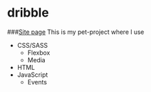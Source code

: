 # dribble
###[Site page](https://annastoyano.github.io/dribble/)
This is my pet-project where I use 
* CSS/SASS 
  * Flexbox
  * Media
* HTML
* JavaScript 
  * Events
